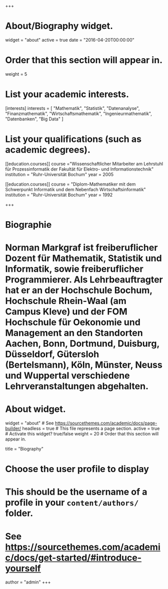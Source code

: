 +++
# About/Biography widget.
widget = "about"
active = true
date = "2016-04-20T00:00:00"

# Order that this section will appear in.
weight = 5

# List your academic interests.
[interests]
  interests = [
    "Mathematik",
    "Statistik",
    "Datenanalyse",
    "Finanzmathematik",
    "Wirtschaftsmathematik",
    "Ingenieurmathematik",
    "Datenbanken",
    "Big Data"
  ]

# List your qualifications (such as academic degrees).
[[education.courses]]
    course ="Wissenschaftlicher Mitarbeiter am Lehrstuhl für Prozessinformatik der Fakultät für Elektro- und Informationstechnik"
  institution = "Ruhr-Universität Bochum"
  year = 2005
    
[[education.courses]]
  course = "Diplom-Mathematiker mit dem Schwerpunkt Informatik und dem Nebenfach Wirtschaftsinformatik"
  institution = "Ruhr-Universität Bochum"
  year = 1992
 
+++

# Biographie

Norman Markgraf ist freiberuflicher Dozent für Mathematik, Statistik und Informatik, sowie freiberuflicher Programmierer. Als Lehrbeauftragter hat er an der Hochschule Bochum, Hochschule Rhein-Waal (am Campus Kleve) und der FOM Hochschule für Oekonomie und Management an den Standorten Aachen, Bonn, Dortmund, Duisburg, Düsseldorf, Gütersloh (Bertelsmann), Köln, Münster, Neuss und Wuppertal verschiedene Lehrveranstaltungen abgehalten.
=======
# About widget.
widget = "about"  # See https://sourcethemes.com/academic/docs/page-builder/
headless = true  # This file represents a page section.
active = true  # Activate this widget? true/false
weight = 20  # Order that this section will appear in.

title = "Biography"

# Choose the user profile to display
# This should be the username of a profile in your `content/authors/` folder.
# See https://sourcethemes.com/academic/docs/get-started/#introduce-yourself
author = "admin"
+++
